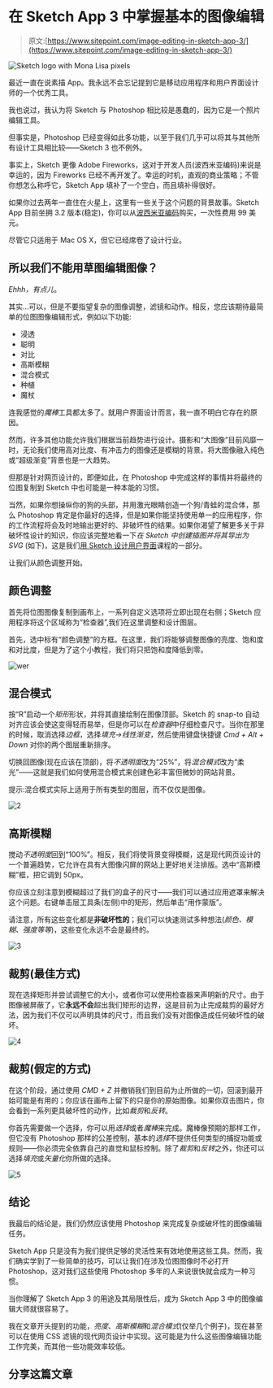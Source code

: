 # 在 Sketch App 3 中掌握基本的图像编辑

> 原文:[https://www.sitepoint.com/image-editing-in-sketch-app-3/](https://www.sitepoint.com/image-editing-in-sketch-app-3/)

![Sketch logo with Mona Lisa pixels](../Images/7aaa1922a19c069a266832988d3bee93.png)

最近一直在说素描 App。我永远不会忘记提到它是移动应用程序和用户界面设计师的一个优秀工具。

我也说过，我认为将 Sketch 与 Photoshop 相比较是愚蠢的，因为它是一个照片编辑工具。

但事实是，Photoshop 已经变得如此多功能，以至于我们几乎可以将其与其他所有设计工具相比较——Sketch 3 也不例外。

事实上，Sketch 更像 Adobe Fireworks，这对于开发人员(波西米亚编码)来说是幸运的，因为 Fireworks 已经不再开发了。幸运的时机，直观的商业策略；不管你想怎么称呼它，Sketch App 填补了一个空白，而且填补得很好。

如果你过去两年一直住在火星上，这里有一些关于这个问题的背景故事。Sketch App 目前坐拥 3.2 版本(稳定)，你可以从[波西米亚编码](http://bohemiancoding.com/sketch/)购买，一次性费用 99 美元。

尽管它只适用于 Mac OS X，但它已经席卷了设计行业。

## 所以我们不能用草图编辑图像？

*Ehhh，有点儿*。

其实…可以，但是不要指望复杂的图像调整，滤镜和动作。相反，您应该期待最简单的位图图像编辑形式，例如以下功能:

*   浸透
*   聪明
*   对比
*   高斯模糊
*   混合模式
*   种植
*   魔杖

连我感觉的*魔棒*工具都太多了。就用户界面设计而言，我一直不明白它存在的原因。

然而，许多其他功能允许我们根据当前趋势进行设计。摄影和“大图像”目前风靡一时，无论我们使用高对比度、有冲击力的图像还是模糊的背景。将大图像融入纯色或“超级渐变”背景也是一大趋势。

但那是针对网页设计的，即便如此，在 Photoshop 中完成这样的事情并将最终的位图复制到 Sketch 中也可能是一种本能的习惯。

当然，如果你想操纵你的狗的头部，并用激光眼睛创造一个狗/青蛙的混合体，那么 Photoshop 肯定是你最好的选择，但是如果你能坚持使用单一的应用程序，你的工作流程将会及时地输出更好的、非破坏性的结果。如果你渴望了解更多关于非破坏性设计的知识，你应该完整地看一下*在 Sketch 中创建插图并将其导出为 SVG* (如下)，这是我们[用 Sketch 设计用户界面](https://www.sitepoint.com/premium/courses/user-interface-design-with-sketch-4-2927)课程的一部分。

让我们从颜色调整开始。

## 颜色调整

首先将位图图像复制到画布上，一系列自定义选项将立即出现在右侧；Sketch 应用程序将这个区域称为“检查器”,我们在这里调整和设计图层。

首先，选中标有“颜色调整”的方框。在这里，我们将能够调整图像的亮度、饱和度和对比度，但是为了这个小教程，我们将只把饱和度降低到零。

![wer](../Images/cc19ca824fc830b4f98bcc3151630e97.png)

## 混合模式

按“R”启动一个*矩形*形状，并将其直接绘制在图像顶部。Sketch 的 snap-to 自动对齐应该会使这变得轻而易举，但是你可以在*检查器*中仔细检查尺寸。当你在那里的时候，取消选择*边框*，选择*填充→线性渐变*，然后使用键盘快捷键 *Cmd + Alt + Down* 对你的两个图层重新排序。

切换回图像(现在应该在顶部)，将*不透明度*改为“25%”，将*混合模式*改为“柔光”——这就是我们如何使用混合模式来创建色彩丰富但微妙的网站背景。

提示:混合模式实际上适用于所有类型的图层，而不仅仅是图像。

![2](../Images/a1af403e44a440f2c22b02046a8aa6e2.png)

## 高斯模糊

搅动*不透明度*回到“100%”。相反，我们将使背景变得模糊，这是现代网页设计的一个普遍趋势，它允许在具有大图像闪屏的网站上更好地关注排版。选中“高斯模糊”框，把它调到 50px。

你应该立刻注意到模糊超过了我们的盒子的尺寸——我们可以通过应用遮罩来解决这个问题。右键单击层工具条(左侧)中的矩形，然后单击“用作蒙版”。

请注意，所有这些变化都是**非破坏性的**；我们可以快速测试多种想法(*颜色、模糊、强度等等*)，这些变化永远不会是最终的。

![3](../Images/d371e555900748f50d3b29439d0cb9ed.png)

## 裁剪(最佳方式)

现在选择矩形并尝试调整它的大小，或者你可以使用检查器来声明新的尺寸。由于图像被屏蔽了，它**永远不会**超出我们矩形的边界，这是目前为止完成裁剪的最好方法，因为我们不仅可以声明具体的尺寸，而且我们没有对图像造成任何破坏性的破坏。

![4](../Images/51c26313150b965e90fff4229635a6ee.png)

## 裁剪(假定的方式)

在这个阶段，通过使用 *CMD + Z* 并撤销我们到目前为止所做的一切，回滚到最开始可能是有用的；你应该在画布上留下的只是你的原始图像。如果你双击图片，你会看到一系列更具破坏性的动作，比如*裁剪*和*反转*。

你首先需要做一个选择，你可以用*选择*或者*魔棒*来完成。魔棒像预期的那样工作，但它没有 Photoshop 那样的公差控制，基本的*选择*不提供任何类型的捕捉功能或规则——你必须完全依靠自己的直觉和鼠标控制。除了*裁剪*和*反转*之外，你还可以选择*填充*或*矢量化*你所做的选择。

![5](../Images/ad16e9c0266ce4fa26bc8a9fe1b5e2ef.png)

## 结论

我最后的结论是，我们仍然应该使用 Photoshop 来完成复杂或破坏性的图像编辑任务。

Sketch App 只是没有为我们提供足够的灵活性来有效地使用这些工具。然而，我们确实学到了一些简单的技巧，可以让我们在涉及位图图像时不必打开 Photoshop，这对我们这些使用 Photoshop 多年的人来说很快就会成为一种习惯。

当你理解了 Sketch App 3 的用途及其局限性后，成为 Sketch App 3 中的图像编辑大师就很容易了。

我在文章开头提到的功能，*亮度*、*高斯模糊*和*混合模式*(仅举几个例子)，现在甚至可以在使用 CSS 滤镜的现代网页设计中实现。这可能是为什么这些图像编辑功能工作完美，而其他一些功能效率较低。

## 分享这篇文章